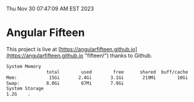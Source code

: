 Thu Nov 30 07:47:09 AM EST 2023

# Angular Fifteen


This project is live at [https://angularfifteen.github.io](https://angularfifteen.github.io "fifteen!") thanks to Github.

```bash
System Memory
               total        used        free      shared  buff/cache   available
Mem:            15Gi       2.4Gi       3.1Gi       219Mi        10Gi        12Gi
Swap:          8.0Gi        67Mi       7.9Gi
System Storage
1.2G	.
```
